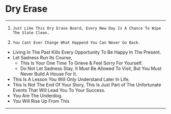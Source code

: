 # Dry Erase

---

1.     Just Like This Dry Erase Board, Every New Day Is A Chance To Wipe The Slate Clean. 
2.     You Cant Ever Change What Happend You Can Never Go Back. 


- Living In The Past Kills Every Opportunity To Be Happy In The Present.
- Let Sadness Run Its Course,
	- This Is Your One Time To Grieve & Feel Sorry For Yourself.
	- Do Not Let Sadness Stay, It Must Be Allowed To Visit, But You Must Never Build A House For It.
- This Is A Lesson You Will Only Understand Later In Life.
- This Is Not The End Of Your Story, This Is Just Part of The Unfortunate Events That Will Lead You To Your Success.
- You Are The Underdog.
- You Will Rise Up From This

---